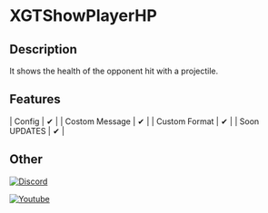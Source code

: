 # XGTShowPlayerHP

## Description
It shows the health of the opponent hit with a projectile.

## Features
| Config | ✔ |
| Costom Message | ✔ |
| Custom Format | ✔ |
| Soon UPDATES | ✔ |

## Other

[![Discord](https://img.shields.io/discord/330850307607363585?logo=discord)](https://discord.gg/h8uTKFh)


[![Youtube]()](https://youtube.com/xgdavid)


